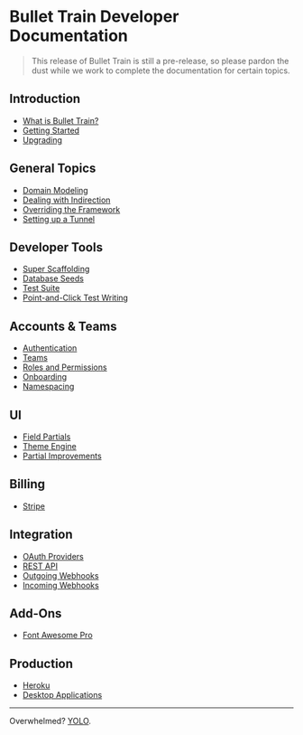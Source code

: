 # Bullet Train Developer Documentation

> This release of Bullet Train is still a pre-release, so please pardon the dust while we work to complete the documentation for certain topics.

## Introduction
 - [What is Bullet Train?](https://bullettrain.co) <i class="ti ti-new-window ml-2"></i>
 - [Getting Started](/docs/getting-started.md)
 - [Upgrading](/docs/upgrades.md)

## General Topics
 - [Domain Modeling](/docs/modeling.md)
 - [Dealing with Indirection](/docs/indirection.md)
 - [Overriding the Framework](/docs/overriding.md)
 - [Setting up a Tunnel](/docs/tunneling.md)

## Developer Tools
 - [Super Scaffolding](/docs/super-scaffolding.md)
 - [Database Seeds](/docs/seeds.md)
 - [Test Suite](/docs/testing.md)
 - [Point-and-Click Test Writing](https://github.com/bullet-train-co/magic_test) <i class="ti ti-new-window ml-2"></i>

## Accounts & Teams
 - [Authentication](/docs/authentication.md)
 - [Teams](/docs/teams.md)
 - [Roles and Permissions](/docs/permissions.md)
 - [Onboarding](/docs/onboarding.md)
 - [Namespacing](/docs/namespacing.md)

## UI
 - [Field Partials](/docs/field-partials.md)
 - [Theme Engine](/docs/themes.md)
 - [Partial Improvements](https://github.com/bullet-train-co/nice_partials) <i class="ti ti-new-window ml-2"></i>

## Billing
 - [Stripe](/docs/billing/stripe.md)

## Integration
 - [OAuth Providers](/docs/oauth.md)
 - [REST API](/docs/api.md)
 - [Outgoing Webhooks](/docs/webhooks/outgoing.md)
 - [Incoming Webhooks](/docs/webhooks/incoming.md)

## Add-Ons
 - [Font Awesome Pro](/docs/font-awesome-pro.md)

## Production
 - [Heroku](/docs/heroku.md)
 - [Desktop Applications](/docs/desktop.md)

<hr>

Overwhelmed? [YOLO](https://github.com/bullet-train-co/bullet_train#readme).
